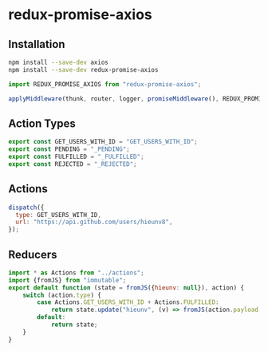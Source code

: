 # redux-promise-axios

## Installation
```bash
npm install --save-dev axios
npm install --save-dev redux-promise-axios
```

```javascript
import REDUX_PROMISE_AXIOS from "redux-promise-axios";

applyMiddleware(thunk, router, logger, promiseMiddleware(), REDUX_PROMISE_AXIOS);
```

## Action Types
```javascript
export const GET_USERS_WITH_ID = "GET_USERS_WITH_ID";
export const PENDING = "_PENDING";
export const FULFILLED = "_FULFILLED";
export const REJECTED = "_REJECTED";
```

## Actions
```javascript
dispatch({
  type: GET_USERS_WITH_ID,
  url: "https://api.github.com/users/hieunv8",
});
```

## Reducers
```javascript
import * as Actions from "../actions";
import {fromJS} from "immutable";
export default function (state = fromJS({hieunv: null}), action) {
    switch (action.type) {
        case Actions.GET_USERS_WITH_ID + Actions.FULFILLED:
            return state.update("hieunv", (v) => fromJS(action.payload.data));
        default:
            return state;
    }
}
```